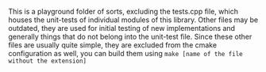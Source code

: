This is a playground folder of sorts, excluding the tests.cpp file, which houses the unit-tests of individual modules of this library. Other files may be outdated, they are used for initial testing of new implementations and generally things that do not belong into the unit-test file. Since these other files are usually quite simple, they are excluded from the cmake configuration as well, you can build them using `make [name of the file without the extension]`
